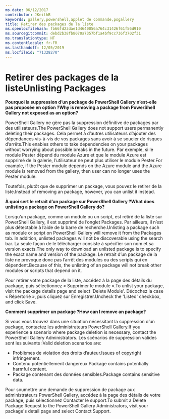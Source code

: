 ```yaml
---
ms.date: 06/12/2017
contributor: JKeithB
keywords: gallery,powershell,applet de commande,psgallery
title: Retirer des packages de la liste
ms.openlocfilehash: fb66fd23dae1d4640056a764c31426f61f56d910
ms.sourcegitcommit: debd2b38fb8070a7357bf1a4bf9cc736f3702f31
ms.translationtype: HT
ms.contentlocale: fr-FR
ms.lasthandoff: 12/05/2019
ms.locfileid: "71328270"
---
```

# <a name="unlisting-packages"></a><span data-ttu-id="f0d69-103">Retirer des packages de la liste</span><span class="sxs-lookup"><span data-stu-id="f0d69-103">Unlisting Packages</span></span>

<span data-ttu-id="f0d69-104">**Pourquoi la suppression d’un package de PowerShell Gallery n’est-elle pas proposée en option ?**</span><span class="sxs-lookup"><span data-stu-id="f0d69-104">**Why is removing a package from PowerShell Gallery not exposed as an option?**</span></span>

<span data-ttu-id="f0d69-105">PowerShell Gallery ne gère pas la suppression définitive de packages par des utilisateurs.</span><span class="sxs-lookup"><span data-stu-id="f0d69-105">The PowerShell Gallery does not support users permanently deleting their packages.</span></span>
<span data-ttu-id="f0d69-106">Cela permet à d’autres utilisateurs d’ajouter des dépendances vis-à-vis de vos packages sans avoir à se soucier de risques d’arrêts.</span><span class="sxs-lookup"><span data-stu-id="f0d69-106">This enables others to take dependencies on your packages without worrying about possible breaks in the future.</span></span>
<span data-ttu-id="f0d69-107">Par exemple, si le module Pester dépend du module Azure et que le module Azure est supprimé de la galerie, l’utilisateur ne peut plus utiliser le module Pester.</span><span class="sxs-lookup"><span data-stu-id="f0d69-107">For example, if the Pester module depends on the Azure module and the Azure module is removed from the gallery, then user can no longer uses the Pester module.</span></span>

<span data-ttu-id="f0d69-108">Toutefois, plutôt que de supprimer un package, vous pouvez le retirer de la liste.</span><span class="sxs-lookup"><span data-stu-id="f0d69-108">Instead of removing an package, however, you can unlist it instead.</span></span>

<span data-ttu-id="f0d69-109">**À quoi sert le retrait d’un package sur PowerShell Gallery ?**</span><span class="sxs-lookup"><span data-stu-id="f0d69-109">**What does unlisting a package on PowerShell Gallery do?**</span></span>

<span data-ttu-id="f0d69-110">Lorsqu’un package, comme un module ou un script, est retiré de la liste sur PowerShell Gallery, il est supprimé de l’onglet Packages. Par ailleurs, il n’est plus détectable à l’aide de la barre de recherche.</span><span class="sxs-lookup"><span data-stu-id="f0d69-110">Unlisting a package such as module or script on PowerShell Gallery will remove it from the Packages tab. In addition, unlisted packages will not be discoverable using the search bar.</span></span>
<span data-ttu-id="f0d69-111">La seule façon de le télécharger consiste à spécifier son nom et sa version exacts.</span><span class="sxs-lookup"><span data-stu-id="f0d69-111">The only way to download an unlisted package is to specify the exact name and version of the package.</span></span>
<span data-ttu-id="f0d69-112">Le retrait d’un package de la liste ne provoque donc pas l’arrêt des modules ou des scripts qui en dépendent.</span><span class="sxs-lookup"><span data-stu-id="f0d69-112">Because of this, the unlisting of an package will not break other modules or scripts that depend on it.</span></span>

<span data-ttu-id="f0d69-113">Pour retirer votre package de la liste, accédez à la page des détails du package, puis sélectionnez « Supprimer le module ».</span><span class="sxs-lookup"><span data-stu-id="f0d69-113">To unlist your package, visit the package details page and select 'Delete Module'.</span></span> <span data-ttu-id="f0d69-114">Décochez la case « Répertorié », puis cliquez sur Enregistrer.</span><span class="sxs-lookup"><span data-stu-id="f0d69-114">Uncheck the 'Listed' checkbox, and click Save.</span></span>

<span data-ttu-id="f0d69-115">**Comment supprimer un package ?**</span><span class="sxs-lookup"><span data-stu-id="f0d69-115">**How can I remove an package?**</span></span>

<span data-ttu-id="f0d69-116">Si vous vous trouvez dans une situation nécessitant la suppression d’un package, contactez les administrateurs PowerShell Gallery.</span><span class="sxs-lookup"><span data-stu-id="f0d69-116">If you experience a scenario where package deletion is necessary, contact the PowerShell Gallery Administrators.</span></span>
<span data-ttu-id="f0d69-117">Les scénarios de suppression valides sont les suivants :</span><span class="sxs-lookup"><span data-stu-id="f0d69-117">Valid deletion scenarios are:</span></span>
- <span data-ttu-id="f0d69-118">Problèmes de violation des droits d’auteur.</span><span class="sxs-lookup"><span data-stu-id="f0d69-118">Issues of copyright infringement.</span></span>
- <span data-ttu-id="f0d69-119">Contenu potentiellement dangereux.</span><span class="sxs-lookup"><span data-stu-id="f0d69-119">Package contains potentially harmful content.</span></span>
- <span data-ttu-id="f0d69-120">Package contenant des données sensibles.</span><span class="sxs-lookup"><span data-stu-id="f0d69-120">Package contains sensitive data.</span></span>

<span data-ttu-id="f0d69-121">Pour soumettre une demande de suppression de package aux administrateurs PowerShell Gallery, accédez à la page des détails de votre package, puis sélectionnez Contacter le support.</span><span class="sxs-lookup"><span data-stu-id="f0d69-121">To submit a Delete Package Request to the PowerShell Gallery Administrators, visit your package's detail page and select Contact Support.</span></span>
